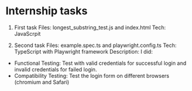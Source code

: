 # Internship tasks

1) First task
Files: longest_substring_test.js and index.html
Tech: JavaScrpit

2) Second task
Files: example.spec.ts and playwright.config.ts
Tech: TypeScript with Playwright framework
Description: I did:
- Functional Testing: Test with valid credentials for successful login and invalid credentials for failed login.
- Compatibility Testing: Test the login form on different browsers (chromium and Safari)
